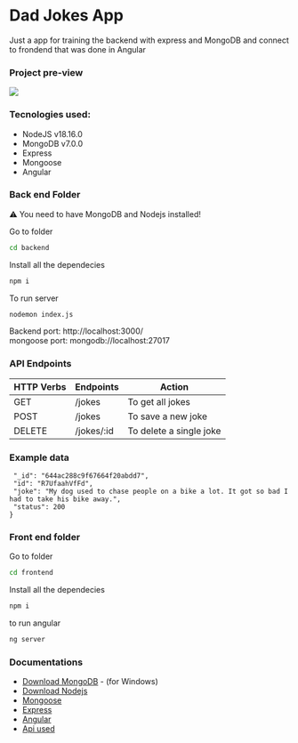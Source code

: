 # Dad Jokes App

Just a app for training the backend with express and MongoDB
and connect to frondend that was done in Angular

### Project pre-view

![](./public/screenshot.png)

### Tecnologies used:

- NodeJS v18.16.0
- MongoDB v7.0.0
- Express
- Mongoose
- Angular

### Back end Folder

⚠️ You need to have MongoDB and Nodejs installed!

Go to folder

```bash
cd backend
```

Install all the dependecies

```bash
npm i
```

To run server

```bash
nodemon index.js
```

Backend port: http://localhost:3000/<br>
mongoose port: mongodb://localhost:27017
<br>

### API Endpoints

| HTTP Verbs | Endpoints  | Action                  |
| ---------- | ---------- | ----------------------- |
| GET        | /jokes     | To get all jokes        |
| POST       | /jokes     | To save a new joke      |
| DELETE     | /jokes/:id | To delete a single joke |

### Example data

```{
 "_id": "644ac288c9f67664f20abdd7",
 "id": "R7UfaahVfFd",
 "joke": "My dog used to chase people on a bike a lot. It got so bad I had to take his bike away.",
 "status": 200
}
```

### Front end folder

Go to folder

```bash
cd frontend
```

Install all the dependecies

```bash
npm i
```

to run angular

```bash
ng server
```

### Documentations

- [Download MongoDB](https://www.mongodb.com/try/download/community) - (for Windows)
- [Download Nodejs](https://nodejs.org/en/download)
- [Mongoose](https://mongoosejs.com/docs/index.html)
- [Express](https://expressjs.com/en/starter/installing.html)
- [Angular](https://angular.io/guide/setup-local)
- [Api used](https://icanhazdadjoke.com/api)
